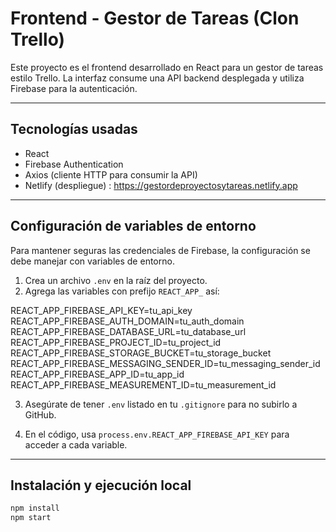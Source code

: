 # Frontend - Gestor de Tareas (Clon Trello)

Este proyecto es el frontend desarrollado en React para un gestor de tareas estilo Trello. La interfaz consume una API backend desplegada y utiliza Firebase para la autenticación.

---

## Tecnologías usadas

- React
- Firebase Authentication
- Axios (cliente HTTP para consumir la API)
- Netlify (despliegue) : https://gestordeproyectosytareas.netlify.app

---

## Configuración de variables de entorno

Para mantener seguras las credenciales de Firebase, la configuración se debe manejar con variables de entorno.

1. Crea un archivo `.env` en la raíz del proyecto.
2. Agrega las variables con prefijo `REACT_APP_` así:

REACT_APP_FIREBASE_API_KEY=tu_api_key
REACT_APP_FIREBASE_AUTH_DOMAIN=tu_auth_domain
REACT_APP_FIREBASE_DATABASE_URL=tu_database_url
REACT_APP_FIREBASE_PROJECT_ID=tu_project_id
REACT_APP_FIREBASE_STORAGE_BUCKET=tu_storage_bucket
REACT_APP_FIREBASE_MESSAGING_SENDER_ID=tu_messaging_sender_id
REACT_APP_FIREBASE_APP_ID=tu_app_id
REACT_APP_FIREBASE_MEASUREMENT_ID=tu_measurement_id


3. Asegúrate de tener `.env` listado en tu `.gitignore` para no subirlo a GitHub.

4. En el código, usa `process.env.REACT_APP_FIREBASE_API_KEY` para acceder a cada variable.

---

## Instalación y ejecución local

```bash
npm install
npm start
